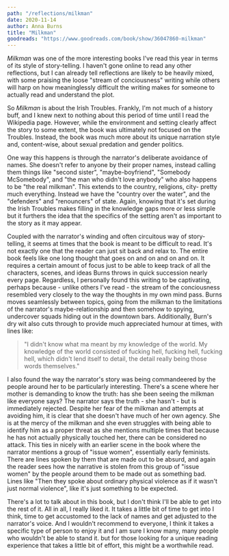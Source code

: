 ```yaml
---
path: "/reflections/milkman"
date: 2020-11-14
author: Anna Burns
title: "Milkman"
goodreads: "https://www.goodreads.com/book/show/36047860-milkman"
---
```


*Milkman* was one of the more interesting books I've read this year in terms of its style of story-telling. I haven't gone online to read any other reflections, but I can already tell reflections are likely to be heavily mixed, with some praising the loose "stream of conciousness" writing while others will harp on how meaninglessly difficult the writing makes for someone to actually read and understand the plot. 

So *Milkman* is about the Irish Troubles. Frankly, I'm not much of a history buff, and I knew next to nothing about this period of time until I read the Wikipedia page. However, while the environment and setting clearly affect the story to some extent, the book was ultimately not focused on the Troubles. Instead, the book was much more about its unique narration style and, content-wise, about sexual predation and gender politics. 

One way this happens is through the narrator's deliberate avoidance of names. She doesn't refer to anyone by their proper names, instead calling them things like "second sister", "maybe-boyfriend", "Somebody McSomebody", and "the man who didn't love anybody" who also happens to be "the real milkman". This extends to the country, religions, city- pretty much everything. Instead we have the "country over the water", and the "defenders" and "renouncers" of state. Again, knowing that it's set during the Irish Troubles makes filling in the knowledge gaps more or less simple but it furthers the idea that the specifics of the setting aren't as important to the story as it may appear. 

Coupled with the narrator's winding and often circuitous way of story-telling, it seems at times that the book is meant to be difficult to read. It's not exactly one that the reader can just sit back and relax to. The entire book feels like one long thought that goes on and on and on and on. It requires a certain amount of focus just to be able to keep track of all the characters, scenes, and ideas Burns throws in quick succession nearly every page. Regardless, I personally found this writing to be captivating, perhaps because - unlike others I've read - the stream of the conciousness resembled very closely to the way the thoughts in my own mind pass. Burns moves seamlessly between topics, going from the milkman to the limitations of the narrator's maybe-relationship and then somehow to spying, undercover squads hiding out in the downtown bars. Additionally, Burn's dry wit also cuts through to provide much appreciated humour at times, with lines like:

> "I didn't know what ma meant by my knowledge of the world. My knowledge of the world consisted of fucking hell, fucking hell, fucking hell, which didn't lend itself to detail, the detail really being those words themselves."

I also found the way the narrator's story was being commandeered by the people around her to be particularly interesting. There's a scene where her mother is demanding to know the truth: has she been seeing the milkman like everyone says? The narrator says the truth - she hasn't - but is immediately rejected. Despite her fear of the milkman and attempts at avoiding him, it is clear that she doesn't have much of her own agency. She is at the mercy of the milkman and she even struggles with being able to identify him as a proper threat as she mentions multiple times that because he has not actually physically touched her, there can be considered no attack. This ties in nicely with an earlier scene in the book where the narrator mentions a group of "issue women", essentially early feminists. There are lines spoken by them that are made out to be absurd, and again the reader sees how the narrative is stolen from this group of "issue women" by the people around them to be made out as something bad. Lines like "Then they spoke about ordinary physical violence as if it wasn't just normal violence", like it's just something to be expected. 

There's a lot to talk about in this book, but I don't think I'll be able to get into the rest of it. All in all, I really liked it. It takes a little bit of time to get into I think, time to get accustomed to the lack of names and get adjusted to the narrator's voice. And I wouldn't recommend to everyone, I think it takes a specific type of person to enjoy it and I am sure I know many, many people who wouldn't be able to stand it. but for those looking for a unique reading experience that takes a little bit of effort, this might be a worthwhile read. 

